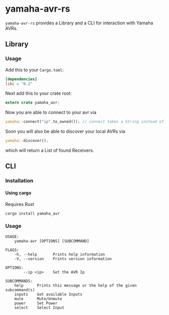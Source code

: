 # yamaha-avr-rs

`yamaha-avr-rs` provides a Library and a CLI for interaction with Yamaha AVRs.

## Library
### Usage
Add this to your `Cargo.toml`:
```toml
[dependencies]
libc = "0.2"
```

Next add this to your crate root:
```rust
extern crate yamaha_avr;
```

Now you are able to connect to your avr via
```rust
yamaha::connect("ip".to_owned()); // connect takes a String instead of a str
```

Soon you will also be able to discover your local AVRs via
```rust
yamaha::discover();
```
which will return a List of found Receivers.

## CLI

### Installation

#### Using cargo
Requires Rust

```
cargo install yamaha_avr
```

### Usage
```
USAGE:
    yamaha-avr [OPTIONS] [SUBCOMMAND]

FLAGS:
    -h, --help       Prints help information
    -V, --version    Prints version information

OPTIONS:
        --ip <ip>    Set the AVR Ip

SUBCOMMANDS:
    help      Prints this message or the help of the given subcommand(s)
    inputs    Get available Inputs
    mute      Mute/Unmute
    power     Set Power
    select    Select Input
```